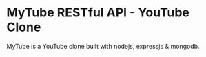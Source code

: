 # MyTube RESTful API - YouTube Clone
MyTube is a YouTube clone built with nodejs, expressjs & mongodb.








